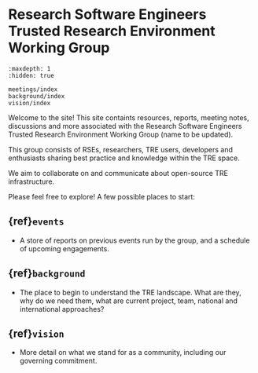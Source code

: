 # Research Software Engineers Trusted Research Environment Working Group

```{toctree}
:maxdepth: 1
:hidden: true

meetings/index
background/index
vision/index
```

Welcome to the site! This site containts resources, reports, meeting notes, discussions and more associated with the Research Software Engineers Trusted Research Environment Working Group (name to be updated).

This group consists of RSEs, researchers, TRE users, developers and enthusiasts sharing best practice and knowledge within the TRE space.

We aim to collaborate on and communicate about open-source TRE infrastructure.

Please feel free to explore! A few possible places to start:

## {ref}`events`

- A store of reports on previous events run by the group, and a schedule of upcoming engagements.

## {ref}`background`

- The place to begin to understand the TRE landscape. What are they, why do we need them, what are current project, team, national and international approaches?

## {ref}`vision`

- More detail on what we stand for as a community, including our governing commitment.
